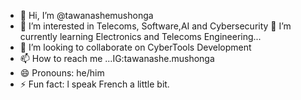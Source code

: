 - 👋 Hi, I’m @tawanashemushonga
- 👀 I’m interested in Telecoms, Software,AI and Cybersecurity
 🌱 I’m currently learning Electronics and Telecoms Engineering...
- 💞️ I’m looking to collaborate on CyberTools Development 
- 📫 How to reach me ...IG:tawanashe.mushonga
- 😄 Pronouns: he/him
- ⚡ Fun fact: l speak French a little bit.

<!---
tawanashemushonga/tawanashemushonga is a ✨ special ✨ repository because its `README.md` (this file) appears on your GitHub profile.
You can click the Preview link to take a look at your changes.
--->
